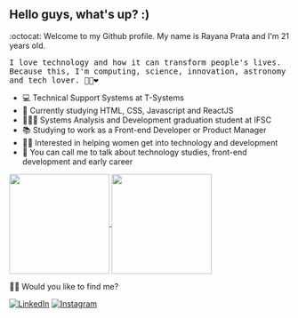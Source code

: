 ## Hello guys, what's up? :)

:octocat: Welcome to my Github profile. My name is Rayana Prata and I'm 21 years old.

<p> <samp> I love technology and how it can transform people's lives. <br>Because this, I'm computing, science, innovation, astronomy and tech lover.  🐱‍💻❤ </p> 

- 💻 Technical Support Systems at T-Systems
- 🚀 Currently studying HTML, CSS, Javascript and ReactJS
- 👩🏻‍🎓 Systems Analysis and Development graduation student at IFSC
- 📚 Studying to work as a Front-end Developer or Product Manager
- 🙋🏻 Interested in helping women get into technology and development
- 💬 You can call me to talk about technology studies, front-end development and early career

<a href="https://github.com/rayanaprata">
  <img height="180em" align="center"  src="https://github-readme-stats.vercel.app/api?username=rayanaprata&count_private=true&show_icons=true&theme=omni&hide_border=true&include_all_commits=true&layout=compact&)" />
</a>

<a href="https://github.com/rayanaprata">
  <img height="180em" align="center" src="https://github-readme-stats.vercel.app/api/top-langs/?username=rayanaprata&langs_count=8&layout=compact&theme=omni&hide_border=true&include_all_commits=true&count_private=true&)" />
</a>

<br>

🐱‍🏍 Would you like to find me?

<a href="https://www.linkedin.com/in/rayanaprata/" target="_blank"><img src="https://img.shields.io/badge/LinkedIn-%230077B5.svg?&style=flat-square&logo=linkedin&logoColor=white" alt="LinkedIn"></a> <a href="https://www.instagram.com/rayanaprataa/" target="_blank"><img src="https://img.shields.io/badge/Instagram-%23E4405F.svg?&style=flat-square&logo=instagram&logoColor=white" alt="Instagram"></a>
